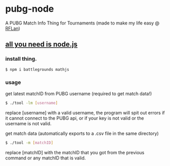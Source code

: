 # pubg-node
A PUBG Match Info Thing for Tournaments (made to make my life easy @ [RFLan](https://rflan.org))

## [all you need is node.js](https://nodejs.org/en/download/)

### install thing.
```bash
$ npm i battlegrounds mathjs
```

### usage
get latest matchID from PUBG username (required to get match data!)
```bash
$ ./tool -lm [username]
```
replace [username] with a valid username, the program will spit out errors if it cannot connect to the PUBG api, or if your key is not valid or the username is not valid.

get match data (automatically exports to a .csv file in the same directory)
```bash
$ ./tool -m [matchID]
```
replace [matchID] with the matchID that you got from the previous command or any matchID that is valid.
